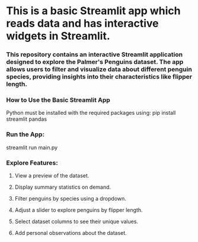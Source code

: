 # This is a basic Streamlit app which reads data and has interactive widgets in Streamlit.

### This repository contains an interactive Streamlit application designed to explore the Palmer's Penguins dataset. The app allows users to filter and visualize data about different penguin species, providing insights into their characteristics like flipper length.

### How to Use the Basic Streamlit App

Python must be installed with the required packages using: pip install streamlit pandas 

### Run the App:

streamlit run main.py

### Explore Features:

1. View a preview of the dataset.

2. Display summary statistics on demand.

3. Filter penguins by species using a dropdown.

4. Adjust a slider to explore penguins by flipper length.

5. Select dataset columns to see their unique values.

6. Add personal observations about the dataset.
